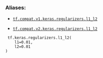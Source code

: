 

### Aliases:

- [ `tf.compat.v1.keras.regularizers.l1_l2` ](/api_docs/python/tf/keras/regularizers/l1_l2)

- [ `tf.compat.v2.keras.regularizers.l1_l2` ](/api_docs/python/tf/keras/regularizers/l1_l2)



```
 tf.keras.regularizers.l1_l2(
    l1=0.01,
    l2=0.01
)
 
```

